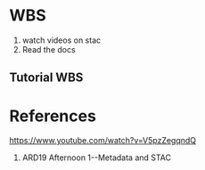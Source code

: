 
# WBS


1. watch videos on stac
2. Read the docs


## Tutorial WBS


# References

https://www.youtube.com/watch?v=V5pzZegqndQ

1. ARD19 Afternoon 1--Metadata and STAC


